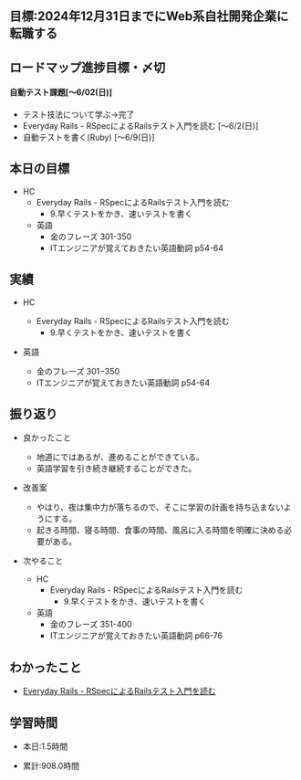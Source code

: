 ## 目標:2024年12月31日までにWeb系自社開発企業に転職する

## ロードマップ進捗目標・〆切
#### 自動テスト課題[～6/02(日)]
* テスト技法について学ぶ→完了
* Everyday Rails - RSpecによるRailsテスト入門を読む [〜6/2(日)]
* 自動テストを書く(Ruby) [〜6/9(日)]

## 本日の目標
- HC
  - Everyday Rails - RSpecによるRailsテスト入門を読む
    - 9.早くテストをかき、速いテストを書く
  - 英語
    - 金のフレーズ 301-350
    - ITエンジニアが覚えておきたい英語動詞 p54-64

## 実績
- HC
  - Everyday Rails - RSpecによるRailsテスト入門を読む
    - 9.早くテストをかき、速いテストを書く
   

- 英語
  - 金のフレーズ 301−350
  - ITエンジニアが覚えておきたい英語動詞 p54-64

## 振り返り
- 良かったこと
  - 地道にではあるが、進めることができている。
  - 英語学習を引き続き継続することができた。
- 改善案
  - やはり、夜は集中力が落ちるので、そこに学習の計画を持ち込まないようにする。
  - 起きる時間、寝る時間、食事の時間、風呂に入る時間を明確に決める必要がある。

- 次やること
  - HC
    - Everyday Rails - RSpecによるRailsテスト入門を読む
      - 9.早くテストをかき、速いテストを書く
  - 英語
    - 金のフレーズ 351-400
    - ITエンジニアが覚えておきたい英語動詞 p66-76

## わかったこと
* [Everyday Rails - RSpecによるRailsテスト入門を読む](https://cherry-beat-86e.notion.site/Everyday-Rails-RSpec-Rails-b7a70475745646338e6dab1f0ab50e73?pvs=4)


## 学習時間
- 本日:1.5時間

- 累計:908.0時間
